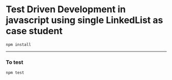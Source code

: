 # Test Driven Development in javascript using single LinkedList as case student

```
npm install
```
---
### To test
```
npm test
```
